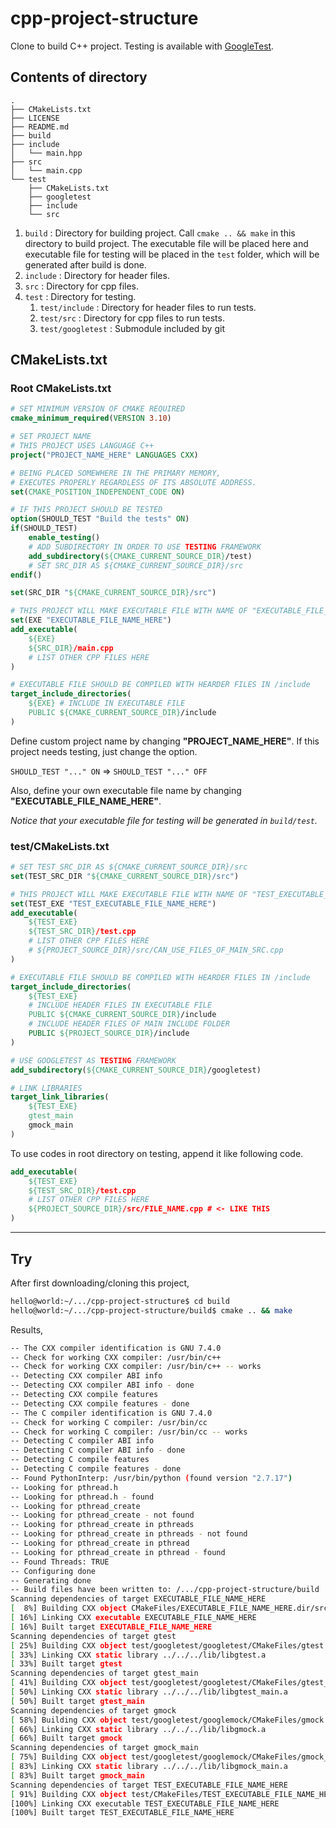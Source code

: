 # cpp-project-structure

Clone to build C++ project. Testing is available with [GoogleTest](https://github.com/google/googletest).

## Contents of directory

```
.
├── CMakeLists.txt
├── LICENSE
├── README.md
├── build
├── include
│   └── main.hpp
├── src
│   └── main.cpp
└── test
    ├── CMakeLists.txt
    ├── googletest
    ├── include
    └── src
```

1. `build` : Directory for building project. Call `cmake .. && make` in this directory to build project. The executable file will be placed here and executable file for testing will be placed in the `test` folder, which will be generated after build is done.
2. `include` : Directory for header files.
3. `src` : Directory for cpp files.
4. `test` : Directory for testing.
   1. `test/include` : Directory for header files to run tests.
   2. `test/src` : Directory for cpp files to run tests.
   3. `test/googletest` : Submodule included by git

## CMakeLists.txt

### Root CMakeLists.txt

```cmake
# SET MINIMUM VERSION OF CMAKE REQUIRED
cmake_minimum_required(VERSION 3.10)

# SET PROJECT NAME
# THIS PROJECT USES LANGUAGE C++
project("PROJECT_NAME_HERE" LANGUAGES CXX)

# BEING PLACED SOMEWHERE IN THE PRIMARY MEMORY, 
# EXECUTES PROPERLY REGARDLESS OF ITS ABSOLUTE ADDRESS.
set(CMAKE_POSITION_INDEPENDENT_CODE ON)

# IF THIS PROJECT SHOULD BE TESTED
option(SHOULD_TEST "Build the tests" ON)
if(SHOULD_TEST)
    enable_testing()
    # ADD SUBDIRECTORY IN ORDER TO USE TESTING FRAMEWORK
    add_subdirectory(${CMAKE_CURRENT_SOURCE_DIR}/test)
    # SET SRC_DIR AS ${CMAKE_CURRENT_SOURCE_DIR}/src
endif()

set(SRC_DIR "${CMAKE_CURRENT_SOURCE_DIR}/src")

# THIS PROJECT WILL MAKE EXECUTABLE FILE WITH NAME OF "EXECUTABLE_FILE_NAME_HERE"
set(EXE "EXECUTABLE_FILE_NAME_HERE")
add_executable(
    ${EXE}
    ${SRC_DIR}/main.cpp
    # LIST OTHER CPP FILES HERE
)

# EXECUTABLE FILE SHOULD BE COMPILED WITH HEARDER FILES IN /include
target_include_directories(
    ${EXE} # INCLUDE IN EXECUTABLE FILE
    PUBLIC ${CMAKE_CURRENT_SOURCE_DIR}/include
)
```

Define custom project name by changing **"PROJECT_NAME_HERE"**. If this project needs testing, just change the option.

`SHOULD_TEST "..." ON` => `SHOULD_TEST "..." OFF`

Also, define your own executable file name by changing **"EXECUTABLE_FILE_NAME_HERE"**.

_Notice that your executable file for testing will be generated in `build/test`._

### test/CMakeLists.txt

```cmake
# SET TEST_SRC_DIR AS ${CMAKE_CURRENT_SOURCE_DIR}/src
set(TEST_SRC_DIR "${CMAKE_CURRENT_SOURCE_DIR}/src")

# THIS PROJECT WILL MAKE EXECUTABLE FILE WITH NAME OF "TEST_EXECUTABLE_FILE_NAME_HERE"
set(TEST_EXE "TEST_EXECUTABLE_FILE_NAME_HERE")
add_executable(
    ${TEST_EXE}
    ${TEST_SRC_DIR}/test.cpp
    # LIST OTHER CPP FILES HERE
    # ${PROJECT_SOURCE_DIR}/src/CAN_USE_FILES_OF_MAIN_SRC.cpp
)

# EXECUTABLE FILE SHOULD BE COMPILED WITH HEARDER FILES IN /include
target_include_directories(
    ${TEST_EXE} 
    # INCLUDE HEADER FILES IN EXECUTABLE FILE 
    PUBLIC ${CMAKE_CURRENT_SOURCE_DIR}/include
    # INCLUDE HEADER FILES OF MAIN INCLUDE FOLDER
    PUBLIC ${PROJECT_SOURCE_DIR}/include
)

# USE GOOGLETEST AS TESTING FRAMEWORK
add_subdirectory(${CMAKE_CURRENT_SOURCE_DIR}/googletest)

# LINK LIBRARIES
target_link_libraries(
    ${TEST_EXE}
    gtest_main
    gmock_main
)
```

To use codes in root directory on testing, append it like following code. 

```cmake
add_executable(
    ${TEST_EXE}
    ${TEST_SRC_DIR}/test.cpp
    # LIST OTHER CPP FILES HERE
    ${PROJECT_SOURCE_DIR}/src/FILE_NAME.cpp # <- LIKE THIS
)
```

---

## Try

After first downloading/cloning this project,

```bash
hello@world:~/.../cpp-project-structure$ cd build
hello@world:~/.../cpp-project-structure/build$ cmake .. && make
```

Results,

```bash
-- The CXX compiler identification is GNU 7.4.0
-- Check for working CXX compiler: /usr/bin/c++
-- Check for working CXX compiler: /usr/bin/c++ -- works
-- Detecting CXX compiler ABI info
-- Detecting CXX compiler ABI info - done
-- Detecting CXX compile features
-- Detecting CXX compile features - done
-- The C compiler identification is GNU 7.4.0
-- Check for working C compiler: /usr/bin/cc
-- Check for working C compiler: /usr/bin/cc -- works
-- Detecting C compiler ABI info
-- Detecting C compiler ABI info - done
-- Detecting C compile features
-- Detecting C compile features - done
-- Found PythonInterp: /usr/bin/python (found version "2.7.17") 
-- Looking for pthread.h
-- Looking for pthread.h - found
-- Looking for pthread_create
-- Looking for pthread_create - not found
-- Looking for pthread_create in pthreads
-- Looking for pthread_create in pthreads - not found
-- Looking for pthread_create in pthread
-- Looking for pthread_create in pthread - found
-- Found Threads: TRUE  
-- Configuring done
-- Generating done
-- Build files have been written to: /.../cpp-project-structure/build
Scanning dependencies of target EXECUTABLE_FILE_NAME_HERE
[  8%] Building CXX object CMakeFiles/EXECUTABLE_FILE_NAME_HERE.dir/src/main.cpp.o
[ 16%] Linking CXX executable EXECUTABLE_FILE_NAME_HERE
[ 16%] Built target EXECUTABLE_FILE_NAME_HERE
Scanning dependencies of target gtest
[ 25%] Building CXX object test/googletest/googletest/CMakeFiles/gtest.dir/src/gtest-all.cc.o
[ 33%] Linking CXX static library ../../../lib/libgtest.a
[ 33%] Built target gtest
Scanning dependencies of target gtest_main
[ 41%] Building CXX object test/googletest/googletest/CMakeFiles/gtest_main.dir/src/gtest_main.cc.o
[ 50%] Linking CXX static library ../../../lib/libgtest_main.a
[ 50%] Built target gtest_main
Scanning dependencies of target gmock
[ 58%] Building CXX object test/googletest/googlemock/CMakeFiles/gmock.dir/src/gmock-all.cc.o
[ 66%] Linking CXX static library ../../../lib/libgmock.a
[ 66%] Built target gmock
Scanning dependencies of target gmock_main
[ 75%] Building CXX object test/googletest/googlemock/CMakeFiles/gmock_main.dir/src/gmock_main.cc.o
[ 83%] Linking CXX static library ../../../lib/libgmock_main.a
[ 83%] Built target gmock_main
Scanning dependencies of target TEST_EXECUTABLE_FILE_NAME_HERE
[ 91%] Building CXX object test/CMakeFiles/TEST_EXECUTABLE_FILE_NAME_HERE.dir/src/test.cpp.o
[100%] Linking CXX executable TEST_EXECUTABLE_FILE_NAME_HERE
[100%] Built target TEST_EXECUTABLE_FILE_NAME_HERE
```